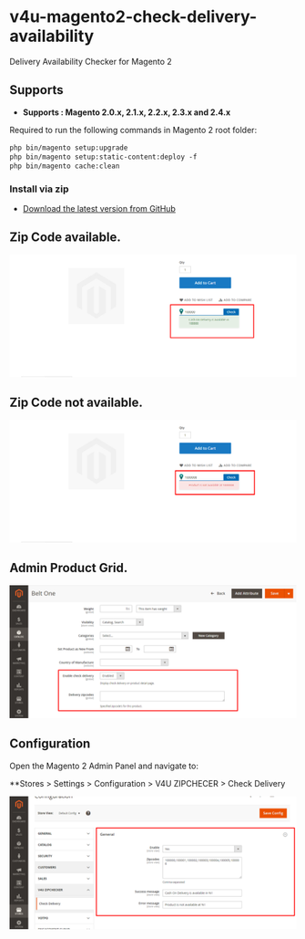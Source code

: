# v4u-magento2-check-delivery-availability
Delivery Availability Checker for Magento 2

## Supports

- <b>Supports : Magento 2.0.x, 2.1.x, 2.2.x, 2.3.x and 2.4.x</b>

Required to run the following commands in Magento 2 root folder:

```
php bin/magento setup:upgrade
php bin/magento setup:static-content:deploy -f
php bin/magento cache:clean
```

### Install via zip

* [Download the latest version from GitHub](https://github.com/vrajeshkpatel/v4u-magento2-check-delivery-availability/archive/master.zip)

## Zip Code available.

<img src="app/code/V4U/ZipChecker/docs/Available.png"/>

## Zip Code not available.

<img src="app/code/V4U/ZipChecker/docs/NotAvailable.png"/>

## Admin Product Grid.

<img src="app/code/V4U/ZipChecker/docs/AdminProductGrid.png"/>

## Configuration

Open the Magento 2 Admin Panel and navigate to:
 
 **Stores > Settings > Configuration > V4U ZIPCHECER > Check Delivery

<img src="app/code/V4U/ZipChecker/docs/ConfigurationSettings StoresMagentoAdmin.png"/>

